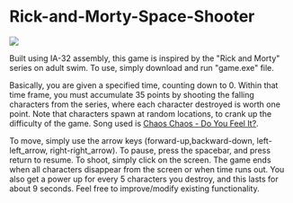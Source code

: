 # Rick-and-Morty-Space-Shooter
![](https://imgix.ranker.com/collection_img/1/1243/original/rick-and-morty-u6?w=751&h=271&fm=pjpg&fit=crop&q=50)

Built using IA-32 assembly, this game is inspired by the "Rick and Morty" series on adult swim. To use, simply download and run "game.exe" file. 

Basically, you are given a specified time, counting down to 0. Within that time frame,
you must accumulate 35 points by shooting the falling characters from the series, where each 
character destroyed is worth one point. Note that characters spawn at random locations, to crank up
the difficulty of the game. Song used is <a href="https://www.youtube.com/watch?v=pTA0DSfrGZ0">Chaos Chaos - Do You Feel It?</a>.

To move, simply use the arrow keys (forward-up,backward-down, left-left_arrow, right-right_arrow). 
To pause, press the spacebar, and press return to resume. 
To shoot, simply click on the screen. The game ends when all characters disappear from the screen or when time runs out.
You also get a power up for every 5 characters you destroy, and this lasts for about 9 seconds.
Feel free to improve/modify existing functionality.
